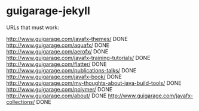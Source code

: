 # guigarage-jekyll

URLs that must work:

http://www.guigarage.com/javafx-themes/                             DONE
http://www.guigarage.com/aquafx/                                    DONE
http://www.guigarage.com/aerofx/                                    DONE
http://www.guigarage.com/javafx-training-tutorials/                 DONE
http://www.guigarage.com/flatter/                                   DONE
http://www.guigarage.com/publications-talks/                        DONE
http://www.guigarage.com/javafx-book/                               DONE
http://www.guigarage.com/my-thoughts-about-java-build-tools/        DONE
http://www.guigarage.com/polymer/                                   DONE
http://www.guigarage.com/about/                                     DONE
http://www.guigarage.com/javafx-collections/                        DONE
